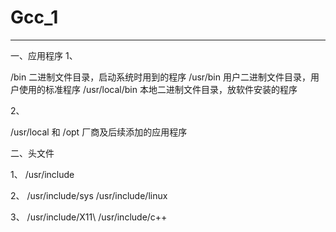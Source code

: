 # Gcc_1
----------------------------------------------------------------------------------------

一、应用程序
1、

/bin            二进制文件目录，启动系统时用到的程序
/usr/bin        用户二进制文件目录，用户使用的标准程序
/usr/local/bin  本地二进制文件目录，放软件安装的程序

2、

/usr/local 和 /opt 厂商及后续添加的应用程序

二、头文件

1、
/usr/include

2、
/usr/include/sys
/usr/include/linux

3、
/usr/include/X11\\
/usr/include/c++
